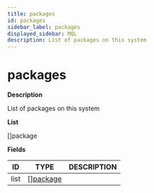 ```yaml
---
title: packages
id: packages
sidebar_label: packages
displayed_sidebar: MQL
description: List of packages on this system
---
```


# packages

**Description**

List of packages on this system

**List**

[]package

**Fields**

| ID   | TYPE                            | DESCRIPTION |
| ---- | ------------------------------- | ----------- |
| list | &#91;&#93;[package](package.md) |             |
